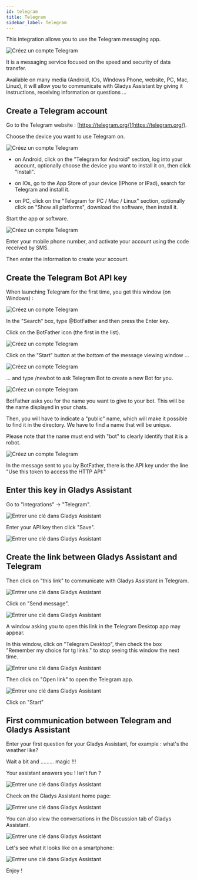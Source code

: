 ```yaml
---
id: telegram
title: Telegram
sidebar_label: Telegram
---
```


This integration allows you to use the Telegram messaging app.

![Créez un compte Telegram](../../static/img/docs/configuration/telegram/telegram_00_creer_compte_Logo.jpg)

It is a messaging service focused on the speed and security of data transfer.

Available on many media (Android, IOs, Windows Phone, website, PC, Mac, Linux), it will allow you to communicate with Gladys Assistant by giving it instructions, receiving information or questions ...

## Create a Telegram account

Go to the Telegram website : [https://telegram.org/](https://telegram.org/).

Choose the device you want to use Telegram on.

![Créez un compte Telegram](../../static/img/docs/configuration/telegram/telegram_01_creer_compte_Site.jpg)

- on Android, click on the "Telegram for Android" section, log into your account, optionally choose the device you want to install it on, then click "Install".

- on IOs, go to the App Store of your device (IPhone or IPad), search for Telegram and install it.

- on PC, click on the "Telegram for PC / Mac / Linux" section, optionally click on "Show all platforms", download the software, then install it.

Start the app or software.

![Créez un compte Telegram](../../static/img/docs/configuration/telegram/telegram_02_creer_compte_Desktop.jpg)

Enter your mobile phone number, and activate your account using the code received by SMS.

Then enter the information to create your account.

## Create the Telegram Bot API key

When launching Telegram for the first time, you get this window (on Windows) :

![Créez un compte Telegram](../../static/img/docs/configuration/telegram/telegram_03_creer_API_premier.jpg)

In the "Search" box, type @BotFather and then press the Enter key.

Click on the BotFather icon (the first in the list).

![Créez un compte Telegram](../../static/img/docs/configuration/telegram/telegram_04_creer_API_BotFather-0.jpg)

Click on the "Start" button at the bottom of the message viewing window ...

![Créez un compte Telegram](../../static/img/docs/configuration/telegram/telegram_04_creer_API_BotFather-1.jpg)

... and type /newbot to ask Telegram Bot to create a new Bot for you.

![Créez un compte Telegram](../../static/img/docs/configuration/telegram/telegram_05_creer_API_Bot_Name.jpg)

BotFather asks you for the name you want to give to your bot. This will be the name displayed in your chats.

Then, you will have to indicate a "public" name, which will make it possible to find it in the directory. We have to find a name that will be unique.

Please note that the name must end with "bot" to clearly identify that it is a robot.

![Créez un compte Telegram](../../static/img/docs/configuration/telegram/telegram_06_creer_API_Bot_config_ok-1.jpg)

In the message sent to you by BotFather, there is the API key under the line "Use this token to access the HTTP API:"

## Enter this key in Gladys Assistant

Go to "Integrations" -> "Telegram".

![Entrer une clé dans Gladys Assistant](../../static/img/docs/configuration/telegram/telegram_07_Integration_Gladys-0.jpg)

Enter your API key then click "Save".

![Entrer une clé dans Gladys Assistant](../../static/img/docs/configuration/telegram/telegram_08_Integration_Gladys_ok.jpg)

## Create the link between Gladys Assistant and Telegram

Then click on "this link" to communicate with Gladys Assistant in Telegram.

![Entrer une clé dans Gladys Assistant](../../static/img/docs/configuration/telegram/telegram_08_Integration_Gladys_ok-1.jpg)

Click on "Send message".

![Entrer une clé dans Gladys Assistant](../../static/img/docs/configuration/telegram/telegram_09_Communiquer_Gladys.jpg)

A window asking you to open this link in the Telegram Desktop app may appear.

In this window, click on "Telegram Desktop", then check the box "Remember my choice for tg links." to stop seeing this window the next time.

![Entrer une clé dans Gladys Assistant](../../static/img/docs/configuration/telegram/telegram_10_Communiquer_Gladys_lancement_appli.jpg)

Then click on "Open link" to open the Telegram app.

![Entrer une clé dans Gladys Assistant](../../static/img/docs/configuration/telegram/telegram_11_Communiquer_Gladys_lancement_1ere_com.jpg)

Click on "Start"

## First communication between Telegram and Gladys Assistant

Enter your first question for your Gladys Assistant, for example : what's the weather like?

Wait a bit and ......... magic !!!

Your assistant answers you ! Isn't fun ?

![Entrer une clé dans Gladys Assistant](../../static/img/docs/configuration/telegram/telegram_12_Communiquer_Gladys_1ere_com.jpg)

Check on the Gladys Assistant home page:

![Entrer une clé dans Gladys Assistant](../../static/img/docs/configuration/telegram/telegram_13_Communiquer_Gladys_Gladys_Accueil.jpg)

You can also view the conversations in the Discussion tab of Gladys Assistant.

![Entrer une clé dans Gladys Assistant](../../static/img/docs/configuration/telegram/telegram_14_Communiquer_Gladys_Gladys_Discussion.jpg)

Let's see what it looks like on a smartphone:

![Entrer une clé dans Gladys Assistant](../../static/img/docs/configuration/telegram/telegram_15_Communiquer_Gladys_Smartphone.jpg)

Enjoy !
